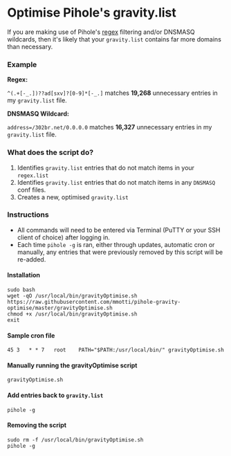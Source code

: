 # Optimise Pihole's gravity.list

If you are making use of Pihole's [regex](https://github.com/mmotti/pihole-regex) filtering and/or DNSMASQ wildcards, then it's likely that your `gravity.list` contains far more domains than necessary.

### Example

**Regex:**

`^(.+[-_.])??ad[sxv]?[0-9]*[-_.]` matches **19,268** unnecessary entries in my `gravity.list` file.

**DNSMASQ Wildcard:**

`address=/302br.net/0.0.0.0` matches **16,327** unnecessary entries in my `gravity.list` file.

### What does the script do?
1. Identifies `gravity.list` entries that do not match items in your `regex.list`
1. Identifies `gravity.list` entries that do not match items in any `DNSMASQ` conf files.
1. Creates a new, optimised `gravity.list`



### Instructions
* All commands will need to be entered via Terminal (PuTTY or your SSH client of choice) after logging in. 
* Each time `pihole -g` is ran, either through updates, automatic cron or manually, any entries that were previously removed by this script will be re-added.

#### Installation
```
sudo bash
wget -qO /usr/local/bin/gravityOptimise.sh https://raw.githubusercontent.com/mmotti/pihole-gravity-optimise/master/gravityOptimise.sh
chmod +x /usr/local/bin/gravityOptimise.sh
exit
```

#### Sample cron file
`45 3   * * 7   root    PATH="$PATH:/usr/local/bin/" gravityOptimise.sh`

#### Manually running the gravityOptimise script
`gravityOptimise.sh`

#### Add entries back to `gravity.list`
`pihole -g`

#### Removing the script
```
sudo rm -f /usr/local/bin/gravityOptimise.sh
pihole -g
```
